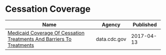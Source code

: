 # Cessation Coverage

Name | Agency | Published
---- | ---- | ---------
[Medicaid Coverage Of Cessation Treatments And Barriers To Treatments](../socrata/ntaa-dtex.md) | data.cdc.gov | 2017-04-13


